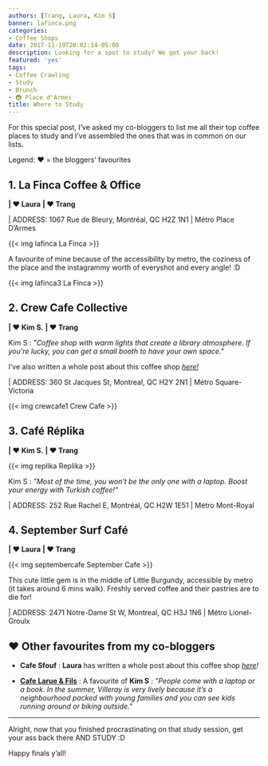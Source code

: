 ```yaml
---
authors: [Trang, Laura, Kim S]
banner: lafinca.png
categories:
- Coffee Shops
date: 2017-11-19T20:02:14-05:00
description: Looking for a spot to study? We got your back!
featured: 'yes'
tags:
- Coffee Crawling
- Study
- Brunch
- 🚇 Place d'Armes
title: Where to Study
---
```


For this special post, I’ve asked my co-bloggers to list me all their top coffee places to study and I’ve assembled the ones that was in common on our lists.

Legend: &hearts; = the bloggers’ favourites 
 

## 1. La Finca Coffee & Office
**| &hearts; Laura**
**| &hearts; Trang**

| ADDRESS: 1067 Rue de Bleury, Montréal, QC H2Z 1N1 | Métro Place D’Armes

{{< img lafinca La Finca >}}

A favourite of mine because of the accessibility by metro, the coziness of the place and the instagrammy worth of everyshot and every angle! :D 

{{< img lafinca3 La Finca >}}

## 2. Crew Cafe Collective 
**| &hearts; Kim S.**
**| &hearts; Trang**

Kim S : *"Coffee shop with warm lights that create a library atmosphere. If you’re lucky, you can get a small booth to have your own space."*

I’ve  also written a whole post about this coffee shop [*here!*](../crewcollective "Crew")

| ADDRESS: 360 St Jacques St, Montreal, QC H2Y 2N1 | Métro Square-Victoria 

{{< img crewcafe1 Crew Cafe >}}

## 3. Café Réplika

**| &hearts; Kim S.**
**| &hearts; Trang**

{{< img replika Replika >}}

Kim S : *"Most of the time, you won’t be the only one with a laptop. Boost your energy with Turkish coffee!"*


| ADDRESS: 252 Rue Rachel E, Montréal, QC H2W 1E51 | Métro Mont-Royal

## 4. September Surf Café 

**| &hearts; Laura**
**| &hearts; Trang**

{{< img septembercafe September Cafe >}}

This cute little gem is in the middle of Little Burgundy, accessible by metro (it takes around 6 mins walk). Freshly served coffee and their pastries are to die for! 


| ADDRESS: 2471 Notre-Dame St W, Montreal, QC H3J 1N6 | Métro Lionel-Groulx 

## &#10084; Other favourites from my co-bloggers 

- **Cafe Sfouf** : **Laura** has written a whole post about this coffee shop *[here](../cafesfouf)!*

- [**Cafe Larue & Fils**](https://www.facebook.com/caffedellavia) :
 A favourite of **Kim S** : *"People come with a laptop or a book. In the summer, Villeray is very lively because it’s a neighbourhood packed with young families and you can see kids running around or biking outside."*

---

Alright, now that you finished procrastinating on that study session, get your ass back there AND STUDY :D 

Happy finals y’all!

